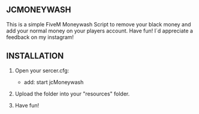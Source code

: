 ## JCMONEYWASH ##
This is a simple FiveM Moneywash Script to remove your black money and add your normal money on your players account. Have fun! I´d appreciate a feedback on my instagram!

## INSTALLATION ##
1. Open your sercer.cfg:
   - add: start jcMoneywash

2. Upload the folder into your "resources" folder.
3. Have fun! 
